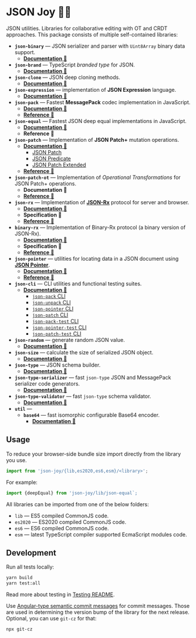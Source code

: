# JSON Joy 🦄🌈

JSON utilities. Libraries for collaborative editing with OT and CRDT approaches.
This package consists of multiple self-contained libraries:

- __`json-binary`__ &mdash; JSON serializer and parser with `Uint8Array` binary data support.
  - [__Documentation__ 🚀](./src/json-binary/README.md)
- __`json-brand`__ &mdash; TypeScript *branded type* for JSON.
  - [__Documentation__ 🚀](./src/json-brand/README.md)
- __`json-clone`__ &mdash; JSON deep cloning methods.
  - [__Documentation__ 🚀](./src/json-clone/README.md)
- __`json-expression`__ &mdash; implementation of __JSON Expression__ language.
  - [__Documentation__ 🚀](./src/json-expression/README.md)
- __`json-pack`__ &mdash; Fastest __MessagePack__ codec implementation in JavaScript.
  - [__Documentation__ 🚀](./src/json-pack/README.md)
  - [__Reference__ 🤖](https://streamich.github.io/json-joy/modules/json_pack.html)
- __`json-equal`__ &mdash; Fastest JSON deep equal implementations in JavaScript.
  - [__Documentation__ 🚀](./src/json-equal/README.md)
  - __Reference__ 🤖
- __`json-patch`__ &mdash; Implementation of __JSON Patch+__ mutation operations.
  - [__Documentation__ 🚀](./src/json-patch/README.md)
    - [JSON Patch](./src/json-patch/docs/json-patch.md)
    - [JSON Predicate](./src/json-patch/docs/json-predicate.md)
    - [JSON Patch Extended](./src/json-patch/docs/json-patch-extended.md)
  - [__Reference__ 🤖](https://streamich.github.io/json-joy/modules/json_patch.html)
- __`json-patch-ot`__ &mdash; Implementation of *Operational Transformations* for JSON Patch+ operations.
  - __Documentation__ 🚀
  - [__Reference__ 🤖](https://streamich.github.io/json-joy/modules/json_patch_ot.html)
- __`json-rx`__ &mdash; Implementation of [__JSON-Rx__][json-rx] protocol for server and browser.
  - [__Documentation__ 🚀](./src/json-rx/README.md)
  - __Specification__ 🤔
  - [__Reference__ 🤖](https://streamich.github.io/json-joy/modules/json_rx.html)
- __`binary-rx`__ &mdash; Implementation of Binary-Rx protocol (a binary version of JSON-Rx).
  - [__Documentation__ 🚀](./src/binary-rx/README.md)
  - __Specification__ 🤔
  - [__Reference__ 🤖](https://streamich.github.io/json-joy/modules/binary_rx.html)
- __`json-pointer`__ &mdash; utilities for locating data in a JSON document using [__JSON Pointer__][json-pointer].
  - [__Documentation__ 🚀](./src/json-pointer/README.md)
  - [__Reference__ 🤖](https://streamich.github.io/json-joy/modules/json_pointer.html)
- __`json-cli`__ &mdash; CLI utilities and functional testing suites.
  - [__Documentation__ 🚀](./src/json-cli/README.md)
    - [`json-pack` CLI](./src/json-cli/docs/json-pack.md)
    - [`json-unpack` CLI](./src/json-cli/docs/json-unpack.md)
    - [`json-pointer` CLI](./src/json-cli/docs/json-pointer.md)
    - [`json-patch` CLI](./src/json-cli/docs/json-patch.md)
    - [`json-pack-test` CLI](./src/json-cli/docs/json-pack-test.md)
    - [`json-pointer-test` CLI](./src/json-cli/docs/json-pointer-test.md)
    - [`json-patch-test` CLI](./src/json-cli/docs/json-patch-test.md)
- __`json-random`__ &mdash; generate random JSON value.
  - [__Documentation__ 🚀](./src/json-random/README.md)
- __`json-size`__ &mdash; calculate the size of serialized JSON object.
  - [__Documentation__ 🚀](./src/json-size/README.md)
- __`json-type`__ &mdash; JSON schema builder.
  - [__Documentation__ 🚀](./src/json-type/README.md)
- __`json-type-serializer`__ &mdash; fast `json-type` JSON and MessagePack serializer code generators.
  - [__Documentation__ 🚀](./src/json-type-serializer/README.md)
- __`json-type-validator`__ &mdash; fast `json-type` schema validator.
  - [__Documentation__ 🚀](./src/json-type-validator/README.md)
- __`util`__ &mdash;
  - __`base64`__ &mdash; fast isomorphic configurable Base64 encoder.
    - [__Documentation__ 🚀](./src/util/base64/README.md)

[json-pointer]: https://tools.ietf.org/html/rfc6901
[json-patch]: https://tools.ietf.org/html/rfc6902
[json-predicate]: https://tools.ietf.org/id/draft-snell-json-test-01.html
[json-rx]: https://onp4.com/@vadim/p/gv9z33hjuo


## Usage

To reduce your browser-side bundle size import directly from the library you use.

```ts
import from 'json-joy/{lib,es2020,es6,esm}/<library>';
```

For example:

```ts
import {deepEqual} from 'json-joy/lib/json-equal`;
```

All libraries can be imported from one of the below folders:

- `lib` &mdash; ES5 compiled CommonJS code.
- `es2020` &mdash; ES2020 compiled CommonJS code.
- `es6` &mdash; ES6 compiled CommonJS code.
- `esm` &mdash; latest TypeScript compiler supported EcmaScript modules code.


## Development

Run all tests locally:

```bash
yarn build
yarn test:all
```

Read more about testing in [Testing README](./src/__tests__/README.md).

Use [Angular-type semantic commit messages](https://www.conventionalcommits.org/en/v1.0.0-beta.4/)
for commit messages. Those are used in determining the version bump of the
library for the next release. Optional, you can use `git-cz` for that:

```bash
npx git-cz
```
